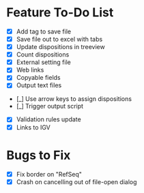 # Feature To-Do List

- [x] Add tag to save file
- [x] Save file out to excel with tabs
- [x] Update dispositions in treeview
- [x] Count dispositions
- [x] External setting file 
- [X] Web links
- [X] Copyable fields
- [X] Output text files
- [_] Use arrow keys to assign dispositions
- [_] Trigger output script
- [X] Validation rules update
- [X] Links to IGV

# Bugs to Fix

- [X] Fix border on "RefSeq"
- [X] Crash on cancelling out of file-open dialog